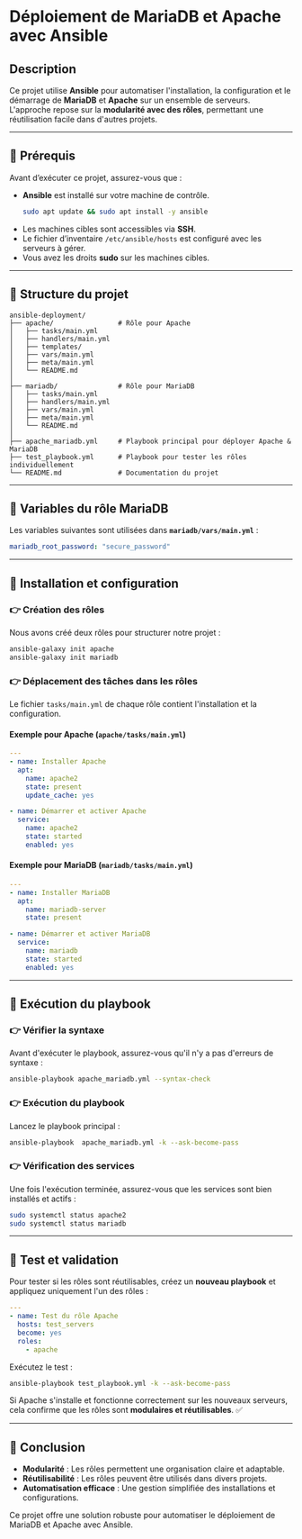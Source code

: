 # Déploiement de MariaDB et Apache avec Ansible

## Description

Ce projet utilise **Ansible** pour automatiser l'installation, la configuration et le démarrage de **MariaDB** et **Apache** sur un ensemble de serveurs.  
L'approche repose sur la **modularité avec des rôles**, permettant une réutilisation facile dans d'autres projets.

---

## 📌 Prérequis

Avant d’exécuter ce projet, assurez-vous que :

- **Ansible** est installé sur votre machine de contrôle.
  ```bash
  sudo apt update && sudo apt install -y ansible
  ```
- Les machines cibles sont accessibles via **SSH**.
- Le fichier d’inventaire `/etc/ansible/hosts` est configuré avec les serveurs à gérer.
- Vous avez les droits **sudo** sur les machines cibles.

---

## 📌 Structure du projet

```
ansible-deployment/
├── apache/                # Rôle pour Apache
│   ├── tasks/main.yml
│   ├── handlers/main.yml
│   ├── templates/
│   ├── vars/main.yml
│   ├── meta/main.yml
│   └── README.md
│
├── mariadb/               # Rôle pour MariaDB
│   ├── tasks/main.yml
│   ├── handlers/main.yml
│   ├── vars/main.yml
│   ├── meta/main.yml
│   └── README.md
│
├── apache_mariadb.yml     # Playbook principal pour déployer Apache & MariaDB
├── test_playbook.yml      # Playbook pour tester les rôles individuellement
└── README.md              # Documentation du projet
```

---

## 📌 Variables du rôle MariaDB

Les variables suivantes sont utilisées dans **`mariadb/vars/main.yml`** :

```yaml
mariadb_root_password: "secure_password"
```

---

## 📌 Installation et configuration

### 👉 **Création des rôles**
Nous avons créé deux rôles pour structurer notre projet :

```bash
ansible-galaxy init apache
ansible-galaxy init mariadb
```

### 👉 **Déplacement des tâches dans les rôles**
Le fichier `tasks/main.yml` de chaque rôle contient l'installation et la configuration.

#### **Exemple pour Apache (`apache/tasks/main.yml`)**
```yaml
---
- name: Installer Apache
  apt:
    name: apache2
    state: present
    update_cache: yes

- name: Démarrer et activer Apache
  service:
    name: apache2
    state: started
    enabled: yes
```

#### **Exemple pour MariaDB (`mariadb/tasks/main.yml`)**
```yaml
---
- name: Installer MariaDB
  apt:
    name: mariadb-server
    state: present

- name: Démarrer et activer MariaDB
  service:
    name: mariadb
    state: started
    enabled: yes
```

---

## 📌 Exécution du playbook

### 👉 **Vérifier la syntaxe**
Avant d'exécuter le playbook, assurez-vous qu'il n'y a pas d'erreurs de syntaxe :
```bash
ansible-playbook apache_mariadb.yml --syntax-check
```

### 👉 **Exécution du playbook**
Lancez le playbook principal :
```bash
ansible-playbook  apache_mariadb.yml -k --ask-become-pass
```

### 👉 **Vérification des services**
Une fois l'exécution terminée, assurez-vous que les services sont bien installés et actifs :
```bash
sudo systemctl status apache2
sudo systemctl status mariadb
```

---

## 📌 Test et validation

Pour tester si les rôles sont réutilisables, créez un **nouveau playbook** et appliquez uniquement l'un des rôles :

```yaml
---
- name: Test du rôle Apache
  hosts: test_servers
  become: yes
  roles:
    - apache
```

Exécutez le test :
```bash
ansible-playbook test_playbook.yml -k --ask-become-pass
```

Si Apache s'installe et fonctionne correctement sur les nouveaux serveurs, cela confirme que les rôles sont **modulaires et réutilisables**. ✅

---

## 📌 Conclusion

- **Modularité** : Les rôles permettent une organisation claire et adaptable.
- **Réutilisabilité** : Les rôles peuvent être utilisés dans divers projets.
- **Automatisation efficace** : Une gestion simplifiée des installations et configurations.

Ce projet offre une solution robuste pour automatiser le déploiement de MariaDB et Apache avec Ansible.
```

